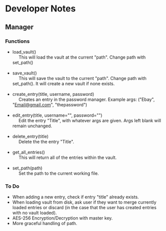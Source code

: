 # Developer Notes

## Manager

### Functions
* load_vault()
<br>&nbsp;&nbsp;&nbsp;&nbsp;
This will load the vault at the current "path". Change path with set_path()<br><br>
* save_vault()
<br>&nbsp;&nbsp;&nbsp;&nbsp;
This will save the vault to the current "path". Change path with set_path(). It will create a new vault if none exists.<br><br>
* create_entry(title, username, password)
<br>&nbsp;&nbsp;&nbsp;&nbsp;
Creates an entry in the password manager. Example args: ("Ebay", "Email@gmail.com", "thepassword")<br><br>
* edit_entry(title, username="", password="")
<br>&nbsp;&nbsp;&nbsp;&nbsp;
Edit the entry "Title", with whatever args are given. Args left blank will remain unchanged.<br><br>
* delete_entry(title)
<br>&nbsp;&nbsp;&nbsp;&nbsp;
Delete the the entry "Title".<br><br>
* get_all_entries()
<br>&nbsp;&nbsp;&nbsp;&nbsp;
This will return all of the entries within the vault.<br><br>
* set_path(path)
<br>&nbsp;&nbsp;&nbsp;&nbsp;
Set the path to the current working file. 

### To Do
* When adding a new entry, check if entry "title" already exists.
* When loading vault from disk, ask user if they want to merge currently loaded entries or discard (in the case that the user has created entries with no vault loaded).
* AES-256 Encryption/Decryption with master key.
* More graceful handling of path.
